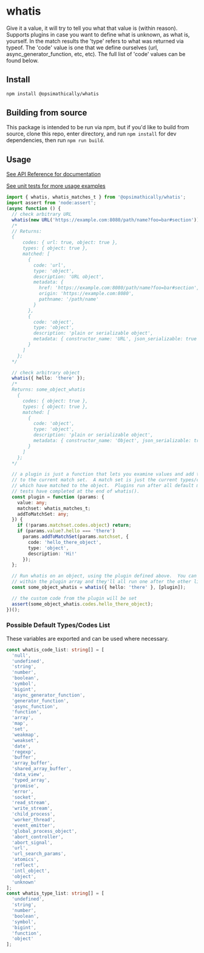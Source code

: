 # whatis

Give it a value, it will try to tell you what that value is (within reason). Supports
plugins in case you want to define what is unknown, as what is, yourself. In the match
results the 'type' refers to what was returned via typeof. The 'code' value is one that
we define ourselves (url, async_generator_function, etc, etc). The full list of 'code'
values can be found below.

## Install

```bash
npm install @opsimathically/whatis
```

## Building from source

This package is intended to be run via npm, but if you'd like to build from source,
clone this repo, enter directory, and run `npm install` for dev dependencies, then run
`npm run build`.

## Usage

[See API Reference for documentation](https://github.com/opsimathically/whatis/blob/main/docs/)

[See unit tests for more usage examples](https://github.com/opsimathically/whatis/blob/main/test/whatis.test.ts)

```typescript
import { whatis, whatis_matches_t } from '@opsimathically/whatis';
import assert from 'node:assert';
(async function () {
  // check arbitrary URL
  whatis(new URL('https://example.com:8080/path/name?foo=bar#section'));
  /*
  // Returns: 
  {
      codes: { url: true, object: true },
      types: { object: true },
      matched: [
        {
          code: 'url',
          type: 'object',
          description: 'URL object',
          metadata: {
            href: 'https://example.com:8080/path/name?foo=bar#section',
            origin: 'https://example.com:8080',
            pathname: '/path/name'
          }
        },
        {
          code: 'object',
          type: 'object',
          description: 'plain or serializable object',
          metadata: { constructor_name: 'URL', json_serializable: true }
        }
      ]
    };
  */

  // check arbitrary object
  whatis({ hello: 'there' });
  /*
  Returns: some_object_whatis
    {
      codes: { object: true },
      types: { object: true },
      matched: [
        {
          code: 'object',
          type: 'object',
          description: 'plain or serializable object',
          metadata: { constructor_name: 'Object', json_serializable: true }
        }
      ]
    };
  */

  // a plugin is just a function that lets you examine values and add them
  // to the current match set.  A match set is just the current types/codes
  // which have matched to the object.  Plugins run after all default match
  // tests have completed at the end of whatis().
  const plugin = function (params: {
    value: any;
    matchset: whatis_matches_t;
    addToMatchSet: any;
  }) {
    if (!params.matchset.codes.object) return;
    if (params.value?.hello === 'there')
      params.addToMatchSet(params.matchset, {
        code: 'hello_there_object',
        type: 'object',
        description: 'Hi!'
      });
  };

  // Run whatis on an object, using the plugin defined above.  You can have multiple plugins
  // within the plugin array and they'll all run one after the other linerally.
  const some_object_whatis = whatis({ hello: 'there' }, [plugin]);

  // the custom code from the plugin will be set
  assert(some_object_whatis.codes.hello_there_object);
})();
```

### Possible Default Types/Codes List

These variables are exported and can be used where necessary.

```typescript
const whatis_code_list: string[] = [
  'null',
  'undefined',
  'string',
  'number',
  'boolean',
  'symbol',
  'bigint',
  'async_generator_function',
  'generator_function',
  'async_function',
  'function',
  'array',
  'map',
  'set',
  'weakmap',
  'weakset',
  'date',
  'regexp',
  'buffer',
  'array_buffer',
  'shared_array_buffer',
  'data_view',
  'typed_array',
  'promise',
  'error',
  'socket',
  'read_stream',
  'write_stream',
  'child_process',
  'worker_thread',
  'event_emitter',
  'global_process_object',
  'abort_controller',
  'abort_signal',
  'url',
  'url_search_params',
  'atomics',
  'reflect',
  'intl_object',
  'object',
  'unknown'
];
const whatis_type_list: string[] = [
  'undefined',
  'string',
  'number',
  'boolean',
  'symbol',
  'bigint',
  'function',
  'object'
];
```
